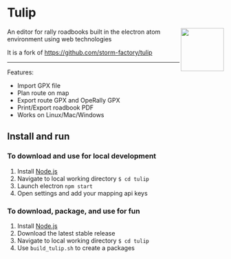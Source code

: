 
#  Tulip
<div align="center">
  <img src="assets/tulip-logo3.png" width="100" height="100" align="right"/>
</div>
An editor for rally roadbooks built in the electron atom environment using web technologies

It is a fork of https://github.com/storm-factory/tulip

****

Features:
* Import GPX file
* Plan route on map
* Export route GPX and OpeRally GPX
* Print/Export roadbook PDF
* Works on Linux/Mac/Windows


## Install and run
### To download and use for local development
1. Install [Node.js](https://nodejs.org/)
2. Navigate to local working directory `$ cd tulip`
3. Launch electron `npm start`
4. Open settings and add your mapping api keys

### To download, package, and use for fun
1. Install [Node.js](https://nodejs.org/)
2. Download the latest stable release
4. Navigate to local working directory `$ cd tulip`
5. Use `build_tulip.sh` to create a packages
